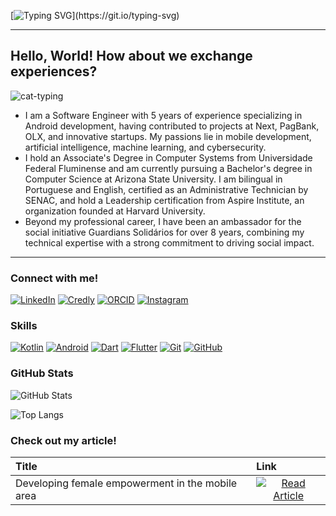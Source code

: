[![Typing SVG](https://readme-typing-svg.herokuapp.com/?color=a37ade&size=40&center=true&vCenter=true&width=1000&lines=Hello!+My+name+is+Cintya+Gomes.;I'm+a+Software+Engineer.;Welcome+to+my+profile!)](https://git.io/typing-svg) 

---
## Hello, World! How about we exchange experiences?

<img src="https://user-images.githubusercontent.com/89947341/197954598-ead79c61-2a6f-46f1-add3-3dda6355907c.gif" alt="cat-typing" />

- I am a Software Engineer with 5 years of experience specializing in Android development, having contributed to projects at Next, PagBank, OLX, and innovative startups. My passions lie in mobile development, artificial intelligence, machine learning, and cybersecurity.
- I hold an Associate's Degree in Computer Systems from Universidade Federal Fluminense and am currently pursuing a Bachelor's degree in Computer Science at Arizona State University. I am bilingual in Portuguese and English, certified as an Administrative Technician by SENAC, and hold a Leadership certification from Aspire Institute, an organization founded at Harvard University.
- Beyond my professional career, I have been an ambassador for the social initiative Guardians Solidários for over 8 years, combining my technical expertise with a strong commitment to driving social impact.

---

### Connect with me!

[![LinkedIn](https://img.shields.io/badge/-LinkedIn-000?style=for-the-badge&logo=linkedin&logoColor=0A66C2)](https://www.linkedin.com/in/cintyaggomes/)
[![Credly](https://img.shields.io/badge/Credly-000?style=for-the-badge&logo=credly&logoColor=orange)](https://www.credly.com/users/cintyaggomes/badges#credly)
[![ORCID](https://img.shields.io/badge/ORCID-000?style=for-the-badge&logo=orcid&logoColor=green)](https://orcid.org/0009-0005-3188-4982)
[![Instagram](https://img.shields.io/badge/Instagram-000?style=for-the-badge&logo=instagram&logoColor=E4405F)](https://www.instagram.com/gowithcintya/)

### Skills

[![Kotlin](https://img.shields.io/badge/kotlin-000?style=for-the-badge&logo=kotlin&logoColor=a37ade)](https://kotlinlang.org/docs/home.html)
[![Android](https://img.shields.io/badge/Android-000?style=for-the-badge&logo=android&logoColor=30A3DC)](https://developer.android.com/docs?hl=pt-br)
[![Dart](https://img.shields.io/badge/Dart-000?style=for-the-badge&logo=dart&logoColor=a37ade)](https://dart.dev/guides)
[![Flutter](https://img.shields.io/badge/Flutter-000?style=for-the-badge&logo=flutter&logoColor=30A3DC)](https://docs.flutter.dev/)
[![Git](https://img.shields.io/badge/Git-000?style=for-the-badge&logo=git&logoColor=a37ade)](https://git-scm.com/doc)
[![GitHub](https://img.shields.io/badge/GitHub-000?style=for-the-badge&logo=github&logoColor=30A3DC)](https://docs.github.com/)

### GitHub Stats

![GitHub Stats](https://github-readme-stats.vercel.app/api?username=gowithcintya&theme=transparent&bg_color=000000&border_color=a37ade&show_icons=true&icon_color=30A3DC&title_color=30A3DC&text_color=FFFFFF)

![Top Langs](https://github-readme-stats.vercel.app/api/top-langs/?username=gowithcintya&layout=compact&bg_color=000000&border_color=a37ade&title_color=30A3DC&text_color=FFFFFF)

### Check out my article!

<table>
  <thead>
    <tr align="left">
      <th>Title</th>
      <th>Link</th>
    </tr>
  </thead>
  <tbody align="left">
    <tr>
      <td>Developing female empowerment in the mobile area</td>
      <td align="center">
        <a href="https://www.linkedin.com/pulse/mulheres-setor-mobile-caminhos-para-evolu%C3%A7%C3%A3o-e-cintya-gomes-bavkf/?trackingId=eB2GpMcsTi%2BnaGvhoGRWvw%3D%3D">
           <img align="center" alt="Read Article" src="https://img.shields.io/badge/Read%20Article-a37ade?style=for-the-badge">
        </a>
      </td>
    </tr>
  </tbody>
  <tfoot></tfoot>
</table>
